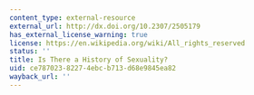 ```yaml
---
content_type: external-resource
external_url: http://dx.doi.org/10.2307/2505179
has_external_license_warning: true
license: https://en.wikipedia.org/wiki/All_rights_reserved
status: ''
title: Is There a History of Sexuality?
uid: ce787023-8227-4ebc-b713-d68e9845ea82
wayback_url: ''
---
```

